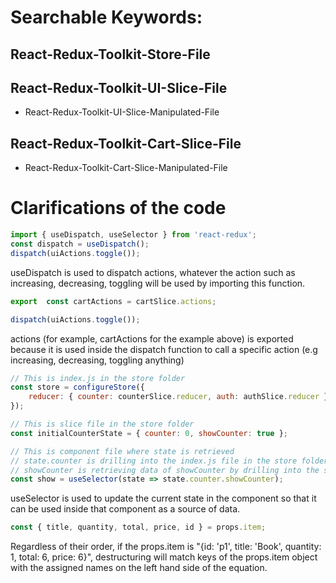 # Searchable Keywords:

## React-Redux-Toolkit-Store-File


## React-Redux-Toolkit-UI-Slice-File
- React-Redux-Toolkit-UI-Slice-Manipulated-File


## React-Redux-Toolkit-Cart-Slice-File
- React-Redux-Toolkit-Cart-Slice-Manipulated-File

# Clarifications of the code

```javascript
import { useDispatch, useSelector } from 'react-redux';
const dispatch = useDispatch();
dispatch(uiActions.toggle());
```

useDispatch is used to dispatch actions, whatever the action such as increasing, decreasing, toggling will be used by importing this function.

```javascript
export  const cartActions = cartSlice.actions;
```

```javascript
dispatch(uiActions.toggle());
```

actions (for example, cartActions for the example above) is exported because it is used inside the dispatch function to call a specific action (e.g increasing, decreasing, toggling anything)

```javascript
// This is index.js in the store folder
const store = configureStore({
    reducer: { counter: counterSlice.reducer, auth: authSlice.reducer },
});
```

```javascript
// This is slice file in the store folder
const initialCounterState = { counter: 0, showCounter: true };
```

```javascript
// This is component file where state is retrieved
// state.counter is drilling into the index.js file in the store folder
// showCounter is retrieving data of showCounter by drilling into the slice file
const show = useSelector(state => state.counter.showCounter);
```

useSelector is used to update the current state in the component so that it can be used inside that component as a source of data.

```javascript
const { title, quantity, total, price, id } = props.item;
```

Regardless of their order, if the props.item is "{id: 'p1', title: 'Book', quantity: 1, total: 6, price: 6}", destructuring will match keys of the props.item object with the assigned names on the left hand side of the equation.